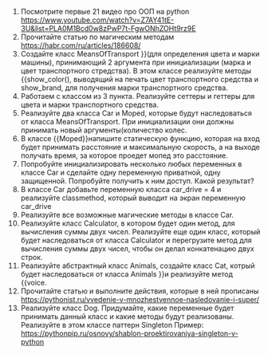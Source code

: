1.	Посмотрите первые 21 видео про ООП на python
https://www.youtube.com/watch?v=Z7AY41tE-3U&list=PLA0M1Bcd0w8zPwP7t-FgwONhZOHt9rz9E 
2.	Прочитайте статью по магическим методам https://habr.com/ru/articles/186608/
3.	Создайте класс MeansOfTransport }}(для определения цвета и марки машины), принимающий 2 аргумента при инициализации (марка и цвет транспортного стредства). В этом классе реализуйте методы {{show_color(), выводящий на печать цвет транспортного средства и show_brand, для получения марки транспортного средства.
4.	Работаем с классом из 3 пункта. Реализуйте сеттеры и геттеры для цвета и марки транспортного средства.
5.	Реализуйте два класса Car и Moped, которые будут наследоваться от класса MeansOfTransport. При инициализации они должны принимать новый аргументы(количество колес.
6.	В классе {{Moped}}напишите статическую функцию, которая на вход будет принимать расстояние и максимальную скорость, а на выходе получать время, за которое проедет мопед это расстояние.
7.	Попробуйте инициализировать несколько любых переменных в классе Car и сделайте одну переменную приватной, одну защищенной. Попробуйте получить к ним доступ. Какой результат?
8.	В классе Car добавьте переменную класса car_drive = 4 и реализуйте classmethod, который выводит на экран переменную car_drive
9.	Реализуйте все возможные магические методы в классе Car.
10.	Реализуйте класс Calculator, в котором будет один метод, для вычисления суммы двух чисел.
Реализуйте еще один класс, который будет наследоваться от класса Calculator и перегрузите метод для вычисления суммы двух чисел, чтобы он делал конкатенацию двух строк.
11.	Реализуйте абстрактный класс Animals, создайте класс Cat, котрый будет наследоваться от класса Animals }}и реализуйте метод {{voice.
12.	Прочитайте статью и выполните действия, которые в ней прописаны https://pythonist.ru/vvedenie-v-mnozhestvennoe-nasledovanie-i-super/
13.	Реализуйте класс Dog. Придумайте, какие переменные будет принимать данный класс и какие методы будут реализованы. Реализуйте в этом классе паттерн Singleton
Пример: https://pythonpip.ru/osnovy/shablon-proektirovaniya-singleton-v-python
